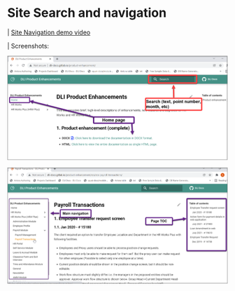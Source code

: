 # Site Search and navigation

| <a target="_blank" href="https://www.loom.com/share/7657742383f24ccdbf50cd55d7ff24d5" onMouseOver="this.style.color='blue'" onMouseOut="this.style.color='blue'" class="icon-block">Site Navigation demo video</a>

<!--<div style="position: relative; padding-bottom: 56.25%; height: 0;"><iframe src="https://www.loom.com/embed/7657742383f24ccdbf50cd55d7ff24d5" frameborder="0" webkitallowfullscreen mozallowfullscreen allowfullscreen style="position: absolute; top: 0; left: 0; width: 100%; height: 100%;"></iframe></div> -->
| <a onMouseOver="this.style.color='blue'" onMouseOut="this.style.color='blue'">Screenshots:</a>

![](img/site-nav-illustrate-1.png)

![](img/site-nav-illustrate-2.png) 
